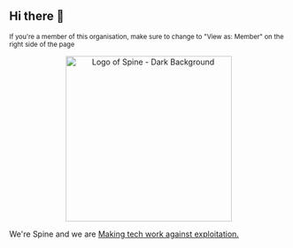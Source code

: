 ## Hi there 👋
<sup>If you're a member of this organisation, make sure to change to "View as: Member" on the right side of the page</sup>

<p align="center">
  <img src="https://user-images.githubusercontent.com/110088916/184319589-b7d0531c-660c-4a8d-b7b4-4a92d1d16029.png" alt="Logo of Spine - Dark Background" width="300" height="300"/>
</p>

We're Spine and we are [Making tech work against exploitation.](https://spine.ngo/)
